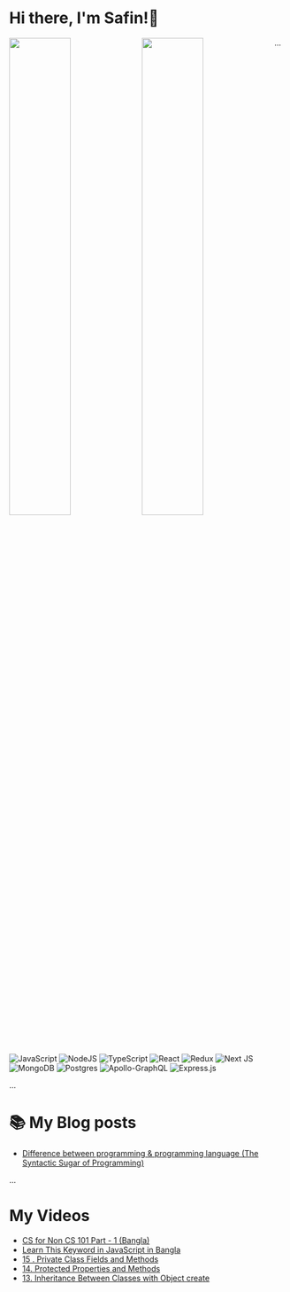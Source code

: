 # Hi there, I'm Safin!👋

<img align="left" width="47%" src="https://github-readme-stats.vercel.app/api?username=Safin-Ahmed&show_icons=true&theme=radical"/>

<img align="left" width="47%" src="https://github-readme-stats.vercel.app/api/top-langs/?username=Safin-Ahmed&layout=compact"/>

...

![JavaScript](https://img.shields.io/badge/javascript-%23323330.svg?style=for-the-badge&logo=javascript&logoColor=%23F7DF1E)
![NodeJS](https://img.shields.io/badge/node.js-6DA55F?style=for-the-badge&logo=node.js&logoColor=white)
![TypeScript](https://img.shields.io/badge/typescript-%23007ACC.svg?style=for-the-badge&logo=typescript&logoColor=white)
![React](https://img.shields.io/badge/react-%2320232a.svg?style=for-the-badge&logo=react&logoColor=%2361DAFB)
![Redux](https://img.shields.io/badge/redux-%23593d88.svg?style=for-the-badge&logo=redux&logoColor=white)
![Next JS](https://img.shields.io/badge/Next-black?style=for-the-badge&logo=next.js&logoColor=white)
![MongoDB](https://img.shields.io/badge/MongoDB-%234ea94b.svg?style=for-the-badge&logo=mongodb&logoColor=white)
![Postgres](https://img.shields.io/badge/postgres-%23316192.svg?style=for-the-badge&logo=postgresql&logoColor=white)
![Apollo-GraphQL](https://img.shields.io/badge/-ApolloGraphQL-311C87?style=for-the-badge&logo=apollo-graphql)
![Express.js](https://img.shields.io/badge/express.js-%23404d59.svg?style=for-the-badge&logo=express&logoColor=%2361DAFB)

...

# 📚 My Blog posts

<!-- BLOG-POST-LIST:START -->

- [Difference between programming &amp; programming language &lpar;The Syntactic Sugar of Programming&rpar;](https://safinahmed.hashnode.dev/difference-between-programming-and-programming-language-the-syntactic-sugar-of-programming)
<!-- BLOG-POST-LIST:END -->

...

# My Videos

<!-- YT_VIDEO_LIST:START -->

- [CS for Non CS 101 Part - 1 &lpar;Bangla&rpar;](https://www.youtube.com/watch?v=UDwdE6BioS4)
- [Learn This Keyword in JavaScript in Bangla](https://www.youtube.com/watch?v=SxkkBz1VavA)
- [15 . Private Class Fields and Methods](https://www.youtube.com/watch?v=nGvpZUT7YRQ)
- [14. Protected Properties and Methods](https://www.youtube.com/watch?v=8dZpOZCF9sU)
- [13. Inheritance Between Classes with Object create](https://www.youtube.com/watch?v=zCHzuw82u5Y)
<!-- YT_VIDEO_LIST:END -->
